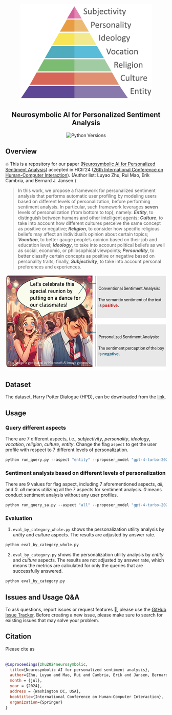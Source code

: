 
<div align="center"><img src="https://github.com/Cyn7hia/Neurosymbolic_AI-PSA/blob/main/paper/pyramid.png" height="300px"/></div>
<h2 align="center">Neurosymbolic AI for Personalized Sentiment Analysis</h2>

<div align="center">
    <a>
        <img alt="Python Versions" src="https://img.shields.io/badge/python-%3E%3D3.8-blue">
    </a>
</div>

## Overview
🔥 This is a repository for our paper ([Neurosymbolic AI for Personalized Sentiment Analysis](https://www.sentic.net/personalized-sentiment-analysis.pdf)) accepted in HCII'24 ([26th International Conference on
Human-Computer Interaction](https://2024.hci.international/AI-HCI-program.html)). (Author list: Luyao Zhu, Rui Mao, Erik Cambria, and Bernard J. Jansen.)
>In this work, we propose a framework for personalized sentiment analysis that performs automatic user profiling by modeling users based on different levels of personalization, before performing sentiment analysis.
>In particular, such framework leverages **seven** levels of personalization (from bottom to top), namely: 
>***Entity***, to distinguish between humans and other intelligent agents;
>***Culture***, to take into account how different cultures perceive the same concept as positive or negative;
>***Religion***, to consider how specific religious beliefs may affect an individual’s opinion about certain topics;
>***Vocation***, to better gauge people’s opinion based on their job and education level;
>***Ideology***, to take into account political beliefs as well as social, economic, or philosophical viewpoints;
>***Personality***, to better classify certain concepts as positive or negative based on personality traits;
>finally, ***Subjectivity***, to take into account personal preferences and experiences.

<div align="center"><img src="https://github.com/Cyn7hia/Neurosymbolic_AI-PSA/blob/main/paper/personalized_sa.pdf" height="300px"/></div>

## Dataset
The dataset, Harry Potter Dialogue (HPD), can be downloaded from the [link](https://nuochenpku.github.io/HPD.github.io/).

## Usage

### Query different aspects
There are 7 different aspects, i.e., *subjectivity*, *personality*, *ideology*, *vocation*, *religion*,  *culture*, *entity*. Change the flag `aspect` to get the user profile with respect to 7 different levels of personalization.
```python
python run_query.py --aspect "entity" --proposer_model "gpt-4-turbo-2024-04-09"
```
### Sentiment analysis based on different levels of personalization
There are 9 values for flag aspect, including 7 aforementioned aspects, *all*, and *0*.
*all* means utilizing all the 7 aspects for sentiment analysis.
*0* means conduct sentiment analysis without any user profiles.
```python
python run_query_sa.py --aspect "all" --proposer_model "gpt-4-turbo-2024-04-09"
```

### Evaluation
1. `eval_by_category_whole.py` shows the personalization utility analysis by *entity* and *culture* aspects.
The results are adjusted by answer rate.
```python
python eval_by_category_whole.py
```

2. `eval_by_category.py` shows the personalization utility analysis by *entity* and *culture* aspects.
The results are not adjusted by answer rate, which means the metrics are calculated for only the queries that are successfully answered.
```python
python eval_by_category.py
```
## Issues and Usage Q&A
To ask questions, report issues or request features 🤔, please use the [GitHub Issue Tracker](https://github.com/Cyn7hia/Neurosymbolic_AI-PSA/issues). Before creating a new issue, please make sure to search for existing issues that may solve your problem.

## Citation
Please cite as
```bibtex

@inproceedings{zhu2024neurosymbolic,
  title={Neurosymbolic AI for personalized sentiment analysis},
  author={Zhu, Luyao and Mao, Rui and Cambria, Erik and Jansen, Bernard J},
  month = {jul},
  year = {2024},
  address = {Washington DC, USA},
  booktitle={International Conference on Human-Computer Interaction},
  organization={Springer}
}

